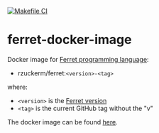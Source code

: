 [![Makefile CI](https://github.com/rzuckerm/ferret-docker-image/actions/workflows/makefile.yml/badge.svg)](https://github.com/rzuckerm/ferret-docker-image/actions/workflows/makefile.yml)

# ferret-docker-image

Docker image for [Ferret programming language](https://ferret-lang.org/):

- rzuckerm/ferret:`<version>-<tag>`

where:

- `<version>` is the [Ferret version](FERRET_VERSION)
- `<tag>` is the current GitHub tag without the "v"

The docker image can be found [here](https://hub.docker.com/r/rzuckerm/ferret).
